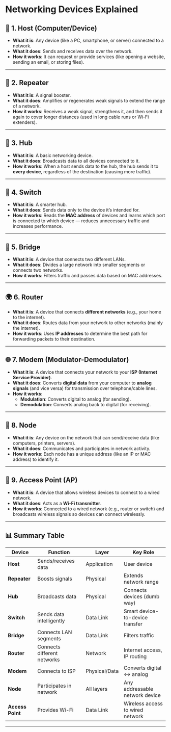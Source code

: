 # Networking Devices Explained

## 🔌 1. Host (Computer/Device)
- **What it is**: Any device (like a PC, smartphone, or server) connected to a network.
- **What it does**: Sends and receives data over the network.
- **How it works**: It can request or provide services (like opening a website, sending an email, or storing files).

---

## 🔁 2. Repeater
- **What it is**: A signal booster.
- **What it does**: Amplifies or regenerates weak signals to extend the range of a network.
- **How it works**: Receives a weak signal, strengthens it, and then sends it again to cover longer distances (used in long cable runs or Wi-Fi extenders).

---

## 🔗 3. Hub
- **What it is**: A basic networking device.
- **What it does**: Broadcasts data to all devices connected to it.
- **How it works**: When a host sends data to the hub, the hub sends it to **every device**, regardless of the destination (causing more traffic).

---

## 🔀 4. Switch
- **What it is**: A smarter hub.
- **What it does**: Sends data only to the device it’s intended for.
- **How it works**: Reads the **MAC address** of devices and learns which port is connected to which device — reduces unnecessary traffic and increases performance.

---

## 🌉 5. Bridge
- **What it is**: A device that connects two different LANs.
- **What it does**: Divides a large network into smaller segments or connects two networks.
- **How it works**: Filters traffic and passes data based on MAC addresses.

---

## 🌍 6. Router
- **What it is**: A device that connects **different networks** (e.g., your home to the internet).
- **What it does**: Routes data from your network to other networks (mainly the internet).
- **How it works**: Uses **IP addresses** to determine the best path for forwarding packets to their destination.

---

## 🌐 7. Modem (Modulator-Demodulator)
- **What it is**: A device that connects your network to your **ISP (Internet Service Provider)**.
- **What it does**: Converts **digital data** from your computer to **analog signals** (and vice versa) for transmission over telephone/cable lines.
- **How it works**:  
  - **Modulation**: Converts digital to analog (for sending).  
  - **Demodulation**: Converts analog back to digital (for receiving).

---

## 📍 8. Node
- **What it is**: Any device on the network that can send/receive data (like computers, printers, servers).
- **What it does**: Communicates and participates in network activity.
- **How it works**: Each node has a unique address (like an IP or MAC address) to identify it.

---

## 📡 9. Access Point (AP)
- **What it is**: A device that allows wireless devices to connect to a wired network.
- **What it does**: Acts as a **Wi-Fi transmitter**.
- **How it works**: Connected to a wired network (e.g., router or switch) and broadcasts wireless signals so devices can connect wirelessly.

---

## 📊 Summary Table

| Device         | Function                               | Layer         | Key Role                          |
|----------------|----------------------------------------|---------------|-----------------------------------|
| **Host**       | Sends/receives data                    | Application   | User device                       |
| **Repeater**   | Boosts signals                         | Physical      | Extends network range             |
| **Hub**        | Broadcasts data                        | Physical      | Connects devices (dumb way)       |
| **Switch**     | Sends data intelligently               | Data Link     | Smart device-to-device transfer   |
| **Bridge**     | Connects LAN segments                  | Data Link     | Filters traffic                   |
| **Router**     | Connects different networks            | Network       | Internet access, IP routing       |
| **Modem**      | Connects to ISP                        | Physical/Data | Converts digital ↔ analog         |
| **Node**       | Participates in network                | All layers    | Any addressable network device    |
| **Access Point** | Provides Wi-Fi                       | Data Link     | Wireless access to wired network  |

---
